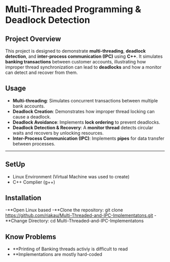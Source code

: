 # Multi-Threaded Programming & Deadlock Detection

## **Project Overview**
This project is designed to demonstrate **multi-threading**, **deadlock detection**, and **inter-process communication (IPC)** using **C++**. It simulates **banking transactions** between customer accounts, illustrating how improper thread synchronization can lead to **deadlocks** and how a monitor can detect and recover from them.
## **Usage**
- **Multi-threading**: Simulates concurrent transactions between multiple bank accounts.
- **Deadlock Creation**: Demonstrates how improper thread locking can cause a deadlock.
- **Deadlock Avoidance**: Implements **lock ordering** to prevent deadlocks.
- **Deadlock Detection & Recovery**: A **monitor thread** detects circular waits and recovers by unlocking resources.
- **Inter-Process Communication (IPC)**: Implements **pipes** for data transfer between processes.

---

## **SetUp**
- Linux Environment (Virtual Machine was used to create)
- C++ Complier (g++)

## **Installation**
-**Open Linux based 
-**Clone the repository: git clone https://github.com/riakau/Multi-Threaded-and-IPC-Implementatons.git
-**Change Directory: cd Multi-Threaded-and-IPC-Implementatons

## **Know Problems**
- **Printing of Banking threads activiy is difficult to read
- **Implementations are mostly hard-coded

